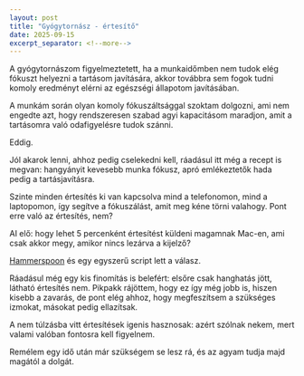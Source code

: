```yaml
---
layout: post
title: "Gyógytornász - értesítő"
date: 2025-09-15
excerpt_separator: <!--more-->
---
```


A gyógytornászom figyelmeztetett, ha a munkaidőmben nem tudok elég fókuszt helyezni a tartásom javítására, akkor továbbra sem fogok tudni komoly eredményt elérni az egészségi állapotom javításában.

A munkám során olyan komoly fókuszáltsággal szoktam dolgozni, ami nem engedte azt, hogy rendszeresen szabad agyi kapacitásom maradjon, amit a tartásomra való odafigyelésre tudok szánni.

Eddig. <!--more-->

Jól akarok lenni, ahhoz pedig cselekedni kell, ráadásul itt még a recept is megvan: hangyányit kevesebb munka fókusz, apró emlékeztetők hada pedig a tartásjavításra.

Szinte minden értesítés ki van kapcsolva mind a telefonomon, mind a laptopomon, így segítve a fókuszálást, amit meg kéne törni valahogy. Pont erre való az értesítés, nem?

AI elő: hogy lehet 5 percenként értesítést küldeni magamnak Mac-en, ami csak akkor megy, amikor nincs lezárva a kijelző?

[Hammerspoon](https://github.com/Hammerspoon/hammerspoon) és egy egyszerű script lett a válasz.

Ráadásul még egy kis finomítás is belefért: elsőre csak hanghatás jött, látható értesítés nem. Pikpakk rájöttem, hogy ez így még jobb is, hiszen kisebb a zavarás, de pont elég ahhoz, hogy megfeszítsem a szükséges izmokat, másokat pedig ellazítsak.

A nem túlzásba vitt értesítések igenis hasznosak: azért szólnak nekem, mert valami valóban fontosra kell figyelnem.

Remélem egy idő után már szükségem se lesz rá, és az agyam tudja majd magától a dolgát.